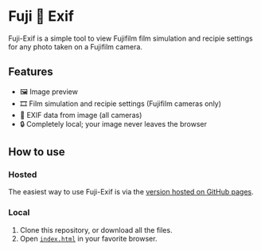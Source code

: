 # Fuji 🗻 Exif
Fuji-Exif is a simple tool to view Fujifilm film simulation and recipie settings for any photo taken on a Fujifilm camera.

## Features
- 🖼️ Image preview
- 🎞️ Film simulation and recipie settings (Fujifilm cameras only)
- 🧬 EXIF data from image (all cameras)
- 🔒 Completely local; your image never leaves the browser

## How to use

### Hosted
The easiest way to use Fuji-Exif is via the [version hosted on GitHub pages](https://omkr.dev/fuji-exif).

### Local
1. Clone this repository, or download all the files.
2. Open [`index.html`](/index.html) in your favorite browser.
